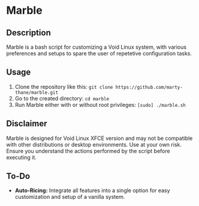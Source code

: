 # Marble

## Description

Marble is a bash script for customizing a Void Linux system,
with various preferences and setups to spare the user of repetetive
configuration tasks.

## Usage

1. Clone the repository like this: `git clone
   https://github.com/marty-thane/marble.git`
2. Go to the created directory: `cd marble`
4. Run Marble either with or without root privileges: `[sudo] ./marble.sh`


## Disclaimer

Marble is designed for Void Linux XFCE version and may not be compatible with
other distributions or desktop environments. Use at your own risk. Ensure you
understand the actions performed by the script before executing it.

## To-Do

- **Auto-Ricing:** Integrate all features into a single option for easy
  customization and setup of a vanilla system.
